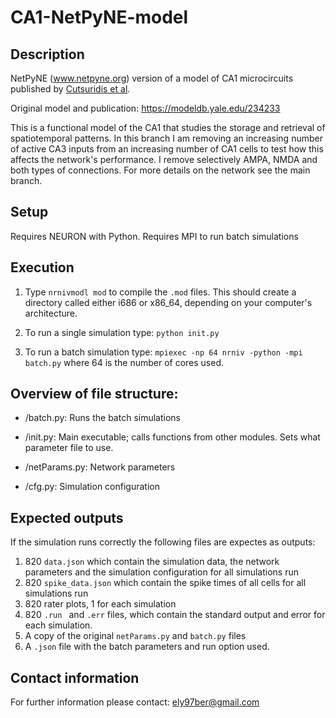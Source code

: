 # CA1-NetPyNE-model

## Description
NetPyNE (www.netpyne.org) version of a model of CA1 microcircuits published by [Cutsuridis et al].

Original model and publication: https://modeldb.yale.edu/234233 

This is a functional model of the CA1 that studies the storage and retrieval of spatiotemporal patterns. 
In this branch I am removing an increasing number of active CA3 inputs from an increasing number of CA1 cells to test how this affects the network's performance. I remove selectively AMPA, NMDA and both types of connections. For more details on the network see the main branch. 

## Setup

Requires NEURON with Python. 
Requires MPI to run batch simulations

## Execution

1. Type `nrnivmodl mod` to compile the `.mod` files. This should create a directory called either i686 or x86_64, depending on your computer's architecture. 

2. To run a single simulation type: `python init.py`

3. To run a batch simulation type: `mpiexec -np 64 nrniv -python -mpi batch.py` where 64 is the number of cores used. 

## Overview of file structure:

* /batch.py: Runs the batch simulations

* /init.py: Main executable; calls functions from other modules. Sets what parameter file to use.

* /netParams.py: Network parameters

* /cfg.py: Simulation configuration

## Expected outputs

If the simulation runs correctly the following files are expectes as outputs:
1. 820 `data.json` which contain the simulation data, the network parameters and the simulation configuration for all simulations run
2. 820 `spike_data.json` which contain the spike times of all cells for all simulations run
3. 820 rater plots, 1 for each simulation
4. 820 `.run ` and `.err` files, which contain the standard output and error for each simulation.
5. A copy of the original `netParams.py` and `batch.py` files
6. A `.json` file with the batch parameters and run option used.


## Contact information

For further information please contact: ely97ber@gmail.com 

[Cutsuridis et al]: https://onlinelibrary.wiley.com/doi/10.1002/hipo.20661
